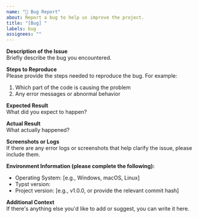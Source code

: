 ```yaml
---
name: "🐞 Bug Report"
about: Report a bug to help us improve the project.
title: "[Bug] "
labels: bug
assignees: ""
---
```


**Description of the Issue**  
Briefly describe the bug you encountered.

**Steps to Reproduce**  
Please provide the steps needed to reproduce the bug. For example:  
1. Which part of the code is causing the problem  
2. Any error messages or abnormal behavior

**Expected Result**  
What did you expect to happen?

**Actual Result**  
What actually happened?

**Screenshots or Logs**  
If there are any error logs or screenshots that help clarify the issue, please include them.

**Environment Information (please complete the following):**  
- Operating System: [e.g., Windows, macOS, Linux]  
- Typst version:  
- Project version: [e.g., v1.0.0, or provide the relevant commit hash]

**Additional Context**  
If there's anything else you'd like to add or suggest, you can write it here.

